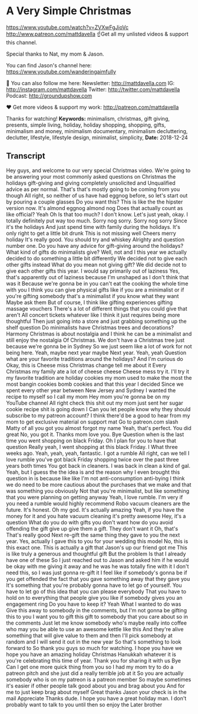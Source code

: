 # A Very Simple Christmas
https://www.youtube.com/watch?v=ZVXwFgJioVc
http://www.patreon.com/mattdavella
☝Get all my unlisted videos & support this channel.

Special thanks to Nat, my mom & Jason.

You can find Jason's channel here:  https://www.youtube.com/wanderingaimfully

💯 You can also follow me here:
Newsletter:  http://mattdavella.com
IG:  http://instagram.com/mattdavella
Twitter:  http://twitter.com/mattdavella
Podcast:  http://groundupshow.com

❤️ Get more videos & support my work:
http://patreon.com/mattdavella

Thanks for watching!
**Keywords:** minimalism, christmas, gift giving, presents, simple living, holiday, holiday shopping, shopping, gifts, minimalism and money, minimalism documentary, minimalism decluttering, declutter, lifestyle, lifestyle design, minimalist, simplicity, 
**Date:** 2018-12-24

## Transcript
 Hey guys, and welcome to our very special Christmas video. We're going to be answering your most commonly asked questions on Christmas the holidays gift-giving and giving completely unsolicited and Unqualified advice as per normal. That's that's mostly going to be coming from you though All right, so neither of us have had eggnog before, so let's start out by pouring a couple glasses Do you want this? This is like the the hipster version now. It's almond eggnog almond nog Does that actually count as like official? Yeah Oh Is that too much? I don't know. Let's just yeah, okay. I totally definitely put way too much. Sorry nog sorry. Sorry nog sorry Since it's the holidays And just spend time with family during the holidays. It's only right to get a little bit drunk This is not missing well Cheers merry holiday It's really good. You should try and whiskey Alrighty and question number one. Do you have any advice for gift-giving around the holidays? What kind of gifts do minimalists give? Well, not and I this year we actually decided to do something a little bit differently We decided not to give each other gifts instead What do you mean not giving gift? We did decide not to give each other gifts this year. I would say primarily out of laziness Yes, that's apparently out of laziness because I'm unshaped as I don't think that was it Because we're gonna be in you can't eat the cooking the whole time with you I think you can give physical gifts like if you are a minimalist or if you're gifting somebody that's a minimalist if you know what they want Maybe ask them But of course, I think like gifting experiences gifting massage vouchers There's a lot of different things that you could give that aren't All concert tickets whatever like I think it just requires being more thoughtful Then just going into a store and just grabbing something up the shelf question Do minimalists have Christmas trees and decorations? Harmony Christmas is about nostalgia and I think he can be a minimalist and still enjoy the nostalgia Of Christmas. We don't have a Christmas tree just because we're gonna be in Sydney So we just seem like a lot of work for not being here. Yeah, maybe next year maybe Next year. Yeah, yeah Question what are your favorite traditions around the holidays? And I'm curious do Okay, this is Cheese miss Christmas change tell me about it Every Christmas my family ate a lot of cheese cheese Cheese mess try it. I'll try it my favorite tradition are holiday cookies my mom used to make the most the most bangin cookies bomb cookies and that this year I decided Since we spent every other year between New Jersey and Sydney I wanted the recipe to myself so I call my mom Hey mom you're gonna be on my YouTube channel All right check this shit out my mom just sent her sugar cookie recipe shit is going down I Can you let people know why they should subscribe to my patreon account? I think there'd be a good to hear from my mom to get exclusive material on support mat Go to patreon.com slash Matty of all you got you almost forgot my name Yeah, that's perfect. You did great No, you got it. Thanks mom love you. Bye Question when is the last time you went shopping on black Friday. Oh I plan for you to have that question Really yeah, I went shopping at this black Friday. I What three weeks ago. Yeah, yeah, yeah, fantastic. I got a rumble All right, can we tell I love rumble you've got black Friday shopping twice over the past three years both times You got back in cleaners. I was back in clean a kind of gal. Yeah, but I guess the the idea is and the reason why I even brought this question in is because like like I'm not anti-consumption anti-bying I think we do need to be more cautious about the purchases that we make and that was something you obviously Not that you're minimalist, but like something that you were planning on getting anyway Yeah, I love rumble. I'm very if you need a rumble would highly recommend Robo vacuum cleaners are the future. It's honest. Oh my god. It's actually amazing Yeah, if you have the money for it and you hate vacuum cleaning it's pretty awesome Hey, it's a question What do you do with gifts you don't want how do you avoid offending the gift give up give them a gift. They don't want it Oh, that's That's really good Next re-gift the same thing they gave to you the next year. Yes, actually I gave this to you for your wedding this model No, this is this exact one. This is actually a gift that Jason's up our friend got me This is like truly a generous and thoughtful gift But the problem Is that I already have one of these So I just reached out to Jason and asked him if he would be okay with me giving it away and he was he was totally fine with it I don't need this, so I was just gonna re-gift it I feel like if somebody's gonna be if you get offended the fact that you gave something away that they gave you It's something that you're probably gonna have to let go of yourself. You have to let go of this idea that you can please everybody That you have to hold on to everything that people give you like if somebody gives you an engagement ring Do you have to keep it? Yeah What I wanted to do was Give this away to somebody in the comments, but I'm not gonna be gifting this to you I want you to gift this gift to somebody that you care about so in the comments Just let me know somebody who's maybe really into coffee who may you be able to use an awesome kettle like this And they're alive something that will give value to them and then I'll pick somebody at random and I will send it out in the new year So that's something to look forward to So thank you guys so much for watching. I hope you have we hope you have an amazing holiday Christmas Hanukkah whatever it is you're celebrating this time of year. Thank you for sharing it with us Bye Can I get one more quick thing from you so I had my mom try to do a patreon pitch and she just did a really terrible job at it So you are actually somebody who is on my patreon is a patreon member So maybe sometimes it's easier if other people talk good about you and brag about you And for me to just keep brag about myself Great thanks Jason your check is in the mail Appreciate Thanks dude. I hope you have a great holiday man. I don't probably want to talk to you until then so enjoy the Later brother
